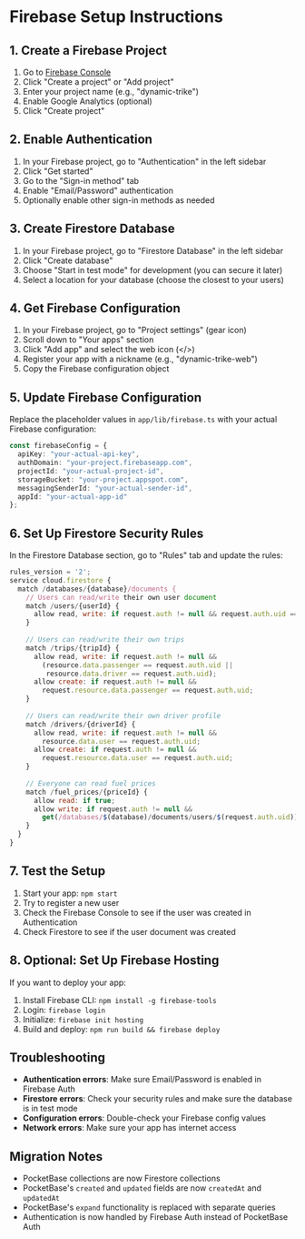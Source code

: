 # Firebase Setup Instructions

## 1. Create a Firebase Project

1. Go to [Firebase Console](https://console.firebase.google.com/)
2. Click "Create a project" or "Add project"
3. Enter your project name (e.g., "dynamic-trike")
4. Enable Google Analytics (optional)
5. Click "Create project"

## 2. Enable Authentication

1. In your Firebase project, go to "Authentication" in the left sidebar
2. Click "Get started"
3. Go to the "Sign-in method" tab
4. Enable "Email/Password" authentication
5. Optionally enable other sign-in methods as needed

## 3. Create Firestore Database

1. In your Firebase project, go to "Firestore Database" in the left sidebar
2. Click "Create database"
3. Choose "Start in test mode" for development (you can secure it later)
4. Select a location for your database (choose the closest to your users)

## 4. Get Firebase Configuration

1. In your Firebase project, go to "Project settings" (gear icon)
2. Scroll down to "Your apps" section
3. Click "Add app" and select the web icon (</>)
4. Register your app with a nickname (e.g., "dynamic-trike-web")
5. Copy the Firebase configuration object

## 5. Update Firebase Configuration

Replace the placeholder values in `app/lib/firebase.ts` with your actual Firebase configuration:

```typescript
const firebaseConfig = {
  apiKey: "your-actual-api-key",
  authDomain: "your-project.firebaseapp.com",
  projectId: "your-actual-project-id",
  storageBucket: "your-project.appspot.com",
  messagingSenderId: "your-actual-sender-id",
  appId: "your-actual-app-id"
};
```

## 6. Set Up Firestore Security Rules

In the Firestore Database section, go to "Rules" tab and update the rules:

```javascript
rules_version = '2';
service cloud.firestore {
  match /databases/{database}/documents {
    // Users can read/write their own user document
    match /users/{userId} {
      allow read, write: if request.auth != null && request.auth.uid == userId;
    }
    
    // Users can read/write their own trips
    match /trips/{tripId} {
      allow read, write: if request.auth != null && 
        (resource.data.passenger == request.auth.uid || 
         resource.data.driver == request.auth.uid);
      allow create: if request.auth != null && 
        request.resource.data.passenger == request.auth.uid;
    }
    
    // Users can read/write their own driver profile
    match /drivers/{driverId} {
      allow read, write: if request.auth != null && 
        resource.data.user == request.auth.uid;
      allow create: if request.auth != null && 
        request.resource.data.user == request.auth.uid;
    }
    
    // Everyone can read fuel prices
    match /fuel_prices/{priceId} {
      allow read: if true;
      allow write: if request.auth != null && 
        get(/databases/$(database)/documents/users/$(request.auth.uid)).data.role == 'admin';
    }
  }
}
```

## 7. Test the Setup

1. Start your app: `npm start`
2. Try to register a new user
3. Check the Firebase Console to see if the user was created in Authentication
4. Check Firestore to see if the user document was created

## 8. Optional: Set Up Firebase Hosting

If you want to deploy your app:

1. Install Firebase CLI: `npm install -g firebase-tools`
2. Login: `firebase login`
3. Initialize: `firebase init hosting`
4. Build and deploy: `npm run build && firebase deploy`

## Troubleshooting

- **Authentication errors**: Make sure Email/Password is enabled in Firebase Auth
- **Firestore errors**: Check your security rules and make sure the database is in test mode
- **Configuration errors**: Double-check your Firebase config values
- **Network errors**: Make sure your app has internet access

## Migration Notes

- PocketBase collections are now Firestore collections
- PocketBase's `created` and `updated` fields are now `createdAt` and `updatedAt`
- PocketBase's `expand` functionality is replaced with separate queries
- Authentication is now handled by Firebase Auth instead of PocketBase Auth
